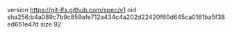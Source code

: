 version https://git-lfs.github.com/spec/v1
oid sha256:b4a089c7b9c859afe712a434c4a202d22420f60d645ca0161ba5f38ed651e47d
size 92
